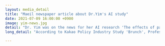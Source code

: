 ```yaml
---
layout: media_detail
title: "Maeil newspaper article about Dr.Yim's AI study"
date: 2021-07-09 16:00:00 +0900
image: yim-news.jpg
detail: "Dr. Yim was on the news for her AI research 'The effects of parent training about narrative interaction for parents with hearing loss who have children with normal hearing: a case study using AI speakers'. Her research results showed that AI speakers can promote children’s language development as they act as assistants in interaction between parents and children with hearing impairment."
long_detail: "According to Kakao Policy Industry Study 'Brunch', Professor Yim and Ph.D. Student Shinyoung Kim conducted a research on whether AI speakers can promote children’s language development if they act as assistants in interaction between parents and children with hearing impairment. The research team had five parents and children with hearing loss talk while listening to  stories in AI speaker for six weeks, and assessed the child’s story grammar production and comprehension abilities. They showed that children’s comprehension and production of story grammar increased as a result of using AI speakers . The research team said, “We expect AI speaker technology to solve the problem of technology alienation in hearing-impaired families, and to bring about quantitative and qualitative improvements in children’s language development as well as interaction between parents and children.” The study came as a result of digital inclusive research support project using AI speakers conducted by Kakao and Kakao Enterprise in 2020. 정욱, 'AI 스피커, 청각 지적 장애자 의사소통에 도움' 매일경제, 16-June-2021. [online]. Available: https://www.mk.co.kr/news/it/view/2021/06/585503/"

---
```


